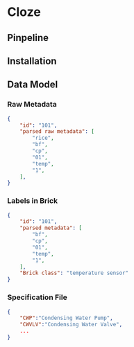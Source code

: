 # Cloze

## Pinpeline

## Installation

## Data Model
### Raw Metadata
```json
{
    "id": "101",
    "parsed raw metadata": [
        "rice",
        "bf",
        "cp",
        "01",
        "temp",
        "1",
    ],
}
```
### Labels in Brick
```json
{
    "id": "101",
    "parsed metadata": [
        "bf",
        "cp",
        "01",
        "temp",
        "1",
    ],
    "Brick class": "temperature sensor"
}
```
### Specification File
```json
{
    "CWP":"Condensing Water Pump",
    "CWVLV":"Condensing Water Valve",
    ...
}
```
